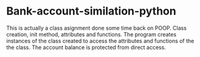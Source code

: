 # Bank-account-similation-python
This is actually a class asignment done some time back on POOP. Class creation, init method, attributes and functions. The program creates instances of the class created to access the attributes and functions of the the class. The account balance is protected from direct access.
